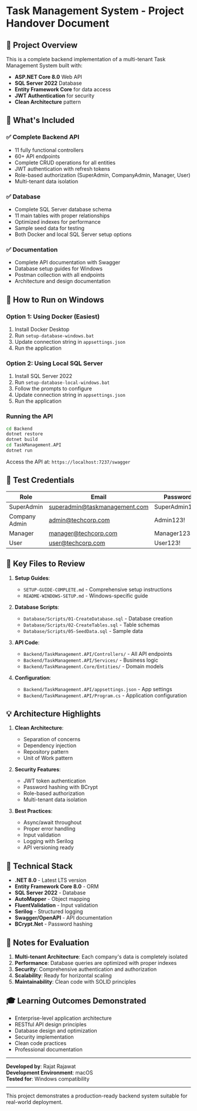 # Task Management System - Project Handover Document

## 📌 Project Overview

This is a complete backend implementation of a multi-tenant Task Management System built with:
- **ASP.NET Core 8.0** Web API
- **SQL Server 2022** Database
- **Entity Framework Core** for data access
- **JWT Authentication** for security
- **Clean Architecture** pattern

## 🎯 What's Included

### ✅ Complete Backend API
- 11 fully functional controllers
- 60+ API endpoints
- Complete CRUD operations for all entities
- JWT authentication with refresh tokens
- Role-based authorization (SuperAdmin, CompanyAdmin, Manager, User)
- Multi-tenant data isolation

### ✅ Database
- Complete SQL Server database schema
- 11 main tables with proper relationships
- Optimized indexes for performance
- Sample seed data for testing
- Both Docker and local SQL Server setup options

### ✅ Documentation
- Complete API documentation with Swagger
- Database setup guides for Windows
- Postman collection with all endpoints
- Architecture and design documentation

## 🚀 How to Run on Windows

### Option 1: Using Docker (Easiest)
1. Install Docker Desktop
2. Run `setup-database-windows.bat`
3. Update connection string in `appsettings.json`
4. Run the application

### Option 2: Using Local SQL Server
1. Install SQL Server 2022
2. Run `setup-database-local-windows.bat`
3. Follow the prompts to configure
4. Update connection string in `appsettings.json`
5. Run the application

### Running the API
```cmd
cd Backend
dotnet restore
dotnet build
cd TaskManagement.API
dotnet run
```

Access the API at: `https://localhost:7237/swagger`

## 🔐 Test Credentials

| Role | Email | Password |
|------|-------|----------|
| SuperAdmin | superadmin@taskmanagement.com | SuperAdmin123! |
| Company Admin | admin@techcorp.com | Admin123! |
| Manager | manager@techcorp.com | Manager123! |
| User | user@techcorp.com | User123! |

## 📂 Key Files to Review

1. **Setup Guides**:
   - `SETUP-GUIDE-COMPLETE.md` - Comprehensive setup instructions
   - `README-WINDOWS-SETUP.md` - Windows-specific guide

2. **Database Scripts**:
   - `Database/Scripts/01-CreateDatabase.sql` - Database creation
   - `Database/Scripts/02-CreateTables.sql` - Table schemas
   - `Database/Scripts/05-SeedData.sql` - Sample data

3. **API Code**:
   - `Backend/TaskManagement.API/Controllers/` - All API endpoints
   - `Backend/TaskManagement.API/Services/` - Business logic
   - `Backend/TaskManagement.Core/Entities/` - Domain models

4. **Configuration**:
   - `Backend/TaskManagement.API/appsettings.json` - App settings
   - `Backend/TaskManagement.API/Program.cs` - Application configuration

## 💡 Architecture Highlights

1. **Clean Architecture**:
   - Separation of concerns
   - Dependency injection
   - Repository pattern
   - Unit of Work pattern

2. **Security Features**:
   - JWT token authentication
   - Password hashing with BCrypt
   - Role-based authorization
   - Multi-tenant data isolation

3. **Best Practices**:
   - Async/await throughout
   - Proper error handling
   - Input validation
   - Logging with Serilog
   - API versioning ready

## 🔧 Technical Stack

- **.NET 8.0** - Latest LTS version
- **Entity Framework Core 8.0** - ORM
- **SQL Server 2022** - Database
- **AutoMapper** - Object mapping
- **FluentValidation** - Input validation
- **Serilog** - Structured logging
- **Swagger/OpenAPI** - API documentation
- **BCrypt.Net** - Password hashing

## 📝 Notes for Evaluation

1. **Multi-tenant Architecture**: Each company's data is completely isolated
2. **Performance**: Database queries are optimized with proper indexes
3. **Security**: Comprehensive authentication and authorization
4. **Scalability**: Ready for horizontal scaling
5. **Maintainability**: Clean code with SOLID principles

## 🎓 Learning Outcomes Demonstrated

- Enterprise-level application architecture
- RESTful API design principles
- Database design and optimization
- Security implementation
- Clean code practices
- Professional documentation

---

**Developed by**: Rajat Rajawat  
**Development Environment**: macOS  
**Tested for**: Windows compatibility

---

This project demonstrates a production-ready backend system suitable for real-world deployment.
